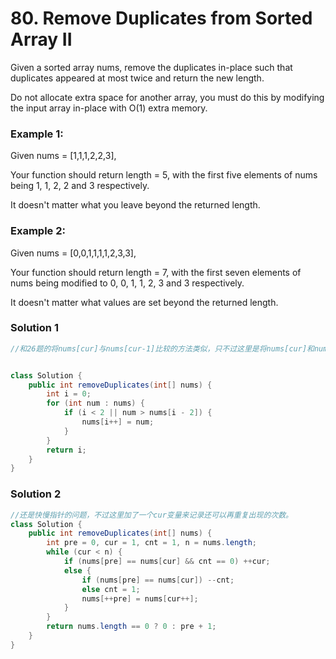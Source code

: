 # 80. Remove Duplicates from Sorted Array II
Given a sorted array nums, remove the duplicates in-place such that duplicates appeared at most twice and return the new length.

Do not allocate extra space for another array, you must do this by modifying the input array in-place with O(1) extra memory.

### Example 1:

Given nums = [1,1,1,2,2,3],

Your function should return length = 5, with the first five elements of nums being 1, 1, 2, 2 and 3 respectively.

It doesn't matter what you leave beyond the returned length.

### Example 2:

Given nums = [0,0,1,1,1,1,2,3,3],

Your function should return length = 7, with the first seven elements of nums being modified to 0, 0, 1, 1, 2, 3 and 3 respectively.

It doesn't matter what values are set beyond the returned length.

### Solution 1
```java
//和26题的将nums[cur]与nums[cur-1]比较的方法类似，只不过这里是将nums[cur]和nums[cur-2]进行比较。


class Solution {
    public int removeDuplicates(int[] nums) {
        int i = 0;
        for (int num : nums) {
            if (i < 2 || num > nums[i - 2]) {
                nums[i++] = num;
            }
        }
        return i;
    }
}
```
### Solution 2 
```java
//还是快慢指针的问题，不过这里加了一个cur变量来记录还可以再重复出现的次数。
class Solution {
    public int removeDuplicates(int[] nums) {
        int pre = 0, cur = 1, cnt = 1, n = nums.length;
        while (cur < n) {
            if (nums[pre] == nums[cur] && cnt == 0) ++cur;
            else {
                if (nums[pre] == nums[cur]) --cnt;
                else cnt = 1;
                nums[++pre] = nums[cur++];
            }
        }
        return nums.length == 0 ? 0 : pre + 1;
    }
}
```
